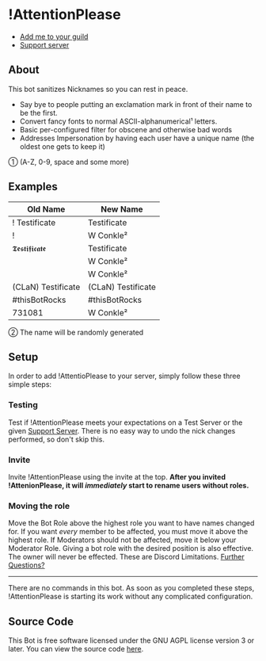 # !AttentionPlease
* [Add me to your guild](https://discordapp.com/api/oauth2/authorize?client_id=401704832668270600&permissions=134217729&scope=bot)
* [Support server](https://discord.gg/9rx5vG4)

## About
This bot sanitizes Nicknames so you can rest in peace.
* Say bye to people putting an exclamation mark in front of their name to be the first.
* Convert fancy fonts to normal ASCII-alphanumerical¹ letters.
* Basic per-configured filter for obscene and otherwise bad words
* Addresses Impersonation by having each user have a unique name (the oldest one gets to keep it)

① (A-Z, 0-9, space and some more)

## Examples
|Old Name | New Name |
|----|----|
| ! Testificate | Testificate |
| ! | W Conkle² |
| 𝕿𝖊𝖘𝖙𝖎𝖋𝖎𝖈𝖆𝖙𝖊 | Testificate |
| <some swear word> | W Conkle² |
| <the name of another older member> | W Conkle² |
| (CLaN) Testificate | (CLaN) Testificate |
| #thisBotRocks | #thisBotRocks |
| 731081 | W Conkle² |


② The name will be randomly generated
## Setup
In order to add !AttentioPlease to your server, simply follow these three simple steps:
###  Testing
Test if !AttentionPlease meets your expectations on a Test Server or the given [Support Server](https://discord.gg/9rx5vG4). There is no easy way to undo the nick changes performed, so don't skip this.

### Invite
Invite !AttentionPlease using the invite at the top. **After you invited !AttenionPlease, it will *immediately* start to rename users without roles.**

### Moving the role
Move the Bot Role above the highest role you want to have names changed for. If you want *every* member to be affected, you must move it above the highest role. If Moderators should not be affected, move it below your Moderator Role. Giving a bot role with the desired position is also effective. The owner will never be effected. These are Discord Limitations.
[Further Questions?](https://discord.gg/9rx5vG4)

----

There are no commands in this bot. As soon as you completed these steps, !AttentionPlease is starting its work without any complicated configuration.

## Source Code
This Bot is free software licensed under the GNU AGPL license version 3 or later. You can view the source code [here](https://gitlab.com/garantiertnicht/AttentionPlease).
